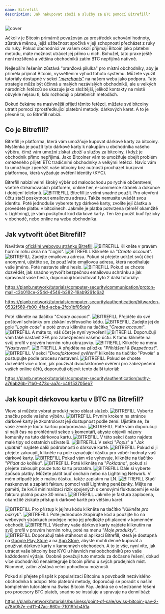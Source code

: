```yaml
---
name: Bitrefill
description: Jak nakupovat zboží a služby za BTC pomocí Bitrefill?
---
```

![cover](assets/cover.webp)

Ačkoliv je Bitcoin primárně považován za prostředek uchování hodnoty, zůstává měnou, jejíž užitečnost spočívá v její schopnosti přecházet z ruky do ruky. Pokud obchodníci ve vašem okolí přijímají Bitcoin jako platební metodu, máte možnost utrácet jej přímo u nich. Bohužel, tato praxe ještě není rozšířená a většina obchodníků zatím BTC nepřijímá nativně.

Nejlepším řešením zůstává "oranžová pilulka" pro místní obchodníky, aby je přiměla přijímat Bitcoin, vysvětlením výhod tohoto systému. Můžete využít tutoriály dostupné v sekci ["*merchants*"](https://planb.network/tutorials/merchant) na našem webu jako podporu. Tato strategie může být účinná u malých nezávislých obchodníků, ale u velkých národních řetězců se ukazuje jako složitější, jelikož kontakty na místě obvykle nejsou ti, kdo rozhodují o platebních metodách.

Dokud čekáme na masivnější přijetí těmito řetězci, můžete své bitcoiny utratit pomocí zprostředkující platební metody: dárkových karet. A to je přesně to, co Bitrefill nabízí.

## Co je Bitrefill?

Bitrefill je platforma, která vám umožňuje kupovat dárkové karty za bitcoiny. Myšlenka je použít tyto dárkové karty k nákupům u obchodníka vašeho výběru, čímž vám umožní získat zboží a služby za bitcoiny, i když je obchodník přímo nepřijímá. Jako Bitcoiner vám to umožňuje obejít problém omezeného přijetí BTC tradičními obchodníky a velkými řetězci. Navíc vám to umožňuje zpeněžit vaše bitcoiny bez nutnosti procházet burzovní platformou, která vyžaduje ověření identity (KYC).

Bitrefill nabízí velmi široký výběr od maloobchodu po rychlé občerstvení, včetně streamovacích platforem, online her, e-commerce stránek a dokonce i dobíjení telefonů.
![BITREFILL](assets/notext/01.webp)
Bitrefill je velmi snadné použít. Pro otevření účtu stačí poskytnout emailovou adresu. Takže nemusíte uvádět svou identitu. Poté jednoduše vyberete typ dárkové karty, zvolíte její částku a provedete platbu v bitcoinech. Jakmile je platba potvrzena (téměř okamžitě s Lightning), je vám poskytnut kód dárkové karty. Ten lze použít buď fyzicky v obchodě, nebo online na webu obchodníka.

## Jak vytvořit účet Bitrefill?
Navštivte [oficiální webovou stránku Bitrefill](https://www.bitrefill.com).![BITREFILL](assets/notext/02.webp)
Klikněte v pravém horním rohu okna na "*Login*".
![BITREFILL](assets/notext/03.webp)
Klikněte na "*Create account*".
![BITREFILL](assets/notext/04.webp)
Zadejte emailovou adresu. Pokud si přejete udržet svůj účet anonymní, ujistěte se, že používáte emailovou adresu, která neodhaluje vaše jméno. Poté nastavte silné heslo.
![BITREFILL](assets/notext/05.webp)
Pokud se chcete dozvědět, jak snadno vytvořit bezpečnou emailovou schránku a jak spravovat vaše hesla, doporučuji konzultovat tyto 2 další tutoriály:

https://planb.network/tutorials/computer-security/communication/proton-mail-c3b010ce-254d-4546-b382-19ab9261c6a2

https://planb.network/tutorials/computer-security/authentication/bitwarden-0532f569-fb00-4fad-acba-2fcb1bf05de9

Poté klikněte na tlačítko "*Create account*".
![BITREFILL](assets/notext/06.webp)
Přejděte do své poštovní schránky pro získání ověřovacího kódu.
![BITREFILL](assets/notext/07.webp)
Zadejte jej do pole "*Login code*" a poté znovu klikněte na tlačítko "*Create account*".
![BITREFILL](assets/notext/08.webp) A máte to, váš účet je nyní vytvořen!
![BITREFILL](assets/notext/09.webp)
Doporučuji vám také nastavit 2FA pro zabezpečení vašeho účtu. K tomu klikněte na svůj profil v pravém horním rohu obrazovky.
![BITREFILL](assets/notext/10.webp)
Klikněte na menu "*Nastavení*".
![BITREFILL](assets/notext/11.webp)
A přejděte na záložku "*Přihlášení & Bezpečnost*".
![BITREFILL](assets/notext/12.webp)
V sekci "*Dvoufaktorové ověření*" klikněte na tlačítko "*Povolit*" a postupujte podle procesu nastavení.
![BITREFILL](assets/notext/13.webp)
Pokud se chcete dozvědět více o tom, jak používat dvoufaktorové ověření pro zabezpečení vašich online účtů, doporučuji objevit tento další tutoriál:

https://planb.network/tutorials/computer-security/authentication/authy-a76ab26b-71b0-473c-aa7c-c49153705eb7

## Jak koupit dárkovou kartu v BTC na Bitrefill?

Vlevo si můžete vybrat produkt nebo oblast služeb.
![BITREFILL](assets/notext/14.webp)
Vyberte značku podle vašeho výběru.
![BITREFILL](assets/notext/15.webp)
Prvním krokem na stránce dárkové karty je zkontrolovat její dostupnost podle zemí. Ujistěte se, že vaše země je touto kartou podporována.
![BITREFILL](assets/notext/16.webp)
Poté vám doporučuji si najít čas na prohlédnutí sekce s komentáři, abyste objevili názory komunity na tuto dárkovou kartu.
![BITREFILL](assets/notext/17.webp)
V této sekci často najdete malé tipy od ostatních uživatelů.
![BITREFILL](assets/notext/18.webp)
V sekci "*Popis*" a "*Jak uplatnit*" najdete další podrobnosti o dárkové kartě. ![BITREFILL](assets/notext/19.webp)
Pokud si ji přejete zakoupit, klikněte na pole označující částku pro výběr hodnoty vaší dárkové karty.
![BITREFILL](assets/notext/20.webp)
Pokud vám vše vyhovuje, klikněte na tlačítko "*Přidat do košíku*".
![BITREFILL](assets/notext/21.webp)
Poté klikněte na "*Pokladna*", pokud si přejete zakoupit pouze tuto kartu prozatím.
![BITREFILL](assets/notext/22.webp)
Dále si vyberte způsob platby. Můžete platit buď onchain nebo na Lightning Network. V mém případě jde o malou částku, takže zaplatím na LN.
![BITREFILL](assets/notext/23.webp)
Stačí naskenovat a zaplatit fakturu pomocí vaší Lightning peněženky. Mějte na paměti, že kvůli minimalizaci rizik spojených s cenovými fluktuacemi je vaše faktura platná pouze 30 minut.
![BITREFILL](assets/notext/24.webp)
Jakmile je faktura zaplacena, okamžitě získáte přístup k dárkové kartě pro většinu karet.

![BITREFILL](assets/notext/25.webp)
Pro přístup k jejímu kódu klikněte na tlačítko "*Klikněte pro odkrytí*".
![BITREFILL](assets/notext/26.webp)
Poté jednoduše zkopírujte kód a použijte ho na webových stránkách prodejce nebo jej předložte při placení v kamenném obchodě.
![BITREFILL](assets/notext/27.webp)
Všechny vaše dárkové karty najdete kliknutím na svůj profil v pravém horním rohu, poté na menu "*Moje produkty*".
![BITREFILL](assets/notext/28.webp)
Doporučuji také stáhnout si aplikaci Bitrefill, která je dostupná na [Google Play Store](https://play.google.com/store/apps/details?id=com.bitrefill.app) a na [App Store](https://apps.apple.com/in/app/bitrefill/id1378102623), abyste mohli denně kupovat a používat dárkové karty v kamenných obchodech.
A to je vše, nyní víte, jak utrácet vaše bitcoiny bez KYC u hlavních maloobchodníků pro vaše každodenní výdaje. Osobně považuji tuto metodu za dočasné řešení, dokud více obchodníků nenaintegruje bitcoin přímo u svých prodejních míst. Nicméně, zatím zůstává velmi pohodlnou možností.

Pokud si přejete přispět k popularizaci Bitcoinu a povzbudit nezávislého obchodníka k adopci této platební metody, doporučuji se poradit s naším kompletním tutoriálem na Swiss Bitcoin Pay. Jedná se o všestranné řešení pro procesory BTC plateb, snadno se instaluje a spravuje na denní bázi:

https://planb.network/tutorials/business/point-of-sale/swiss-bitcoin-pay-2-a78b057e-ed11-47ac-860c-71019fcb451a
